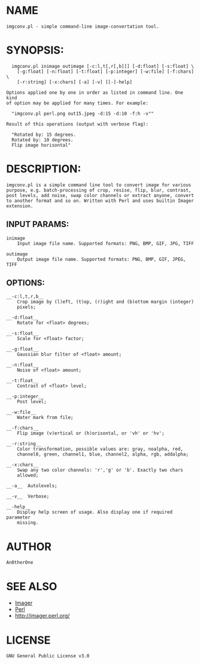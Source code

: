 # NAME
    imgconv.pl - simple command-line image-convertation tool.

# SYNOPSIS:
      imgconv.pl inimage outimage [-c:l,t[,r[,b]]] [-d:float] [-s:float] \
        [-g:float] [-n:float] [-t:float] [-p:integer] [-w:file] [-f:chars] \
        [-r:string] [-x:chars] [-a] [-v] [[-]-help]

    Options applied one by one in order as listed in command line. One kind
    of option may be applied for many times. For example:

      "imgconv.pl perl.png out15.jpeg -d:15 -d:10 -f:h -v""

    Result of this operations (output with verbose flag):

      "Rotated by: 15 degrees.
      Rotated by: 10 degrees.
      Flip image horisontal"

# DESCRIPTION:
    imgconv.pl is a simple command line tool to convert image for various
    purpose, e.g. batch-processing of crop, resise, flip, blur, contrast,
    post levels, add noise, swap color channels or extract anyone, convert
    to another format and so on. Written with Perl and uses builtin Imager
    extension.

## INPUT PARAMS:
    inimage
        Input image file name. Supported formats: PNG, BMP, GIF, JPG, TIFF

    outimage
        Output image file name. Supported formats: PNG, BMP, GIF, JPEG, TIFF

## OPTIONS:
    __-c:l,t,r,b__
        Crop image by (l)eft, (t)op, (r)ight and (b)ottom margin (integer)
        pixels;

    __-d:float__
        Rotate for <float> degrees;

    __-s:float__
        Scale for <float> factor;

    __-g:float__
        Gaussian blur filter of <float> amount;

    __-n:float__
        Noise of <float> amount;

    __-t:float__
        Contrast of <float> level;

    __-p:integer__
        Post level;

    __-w:file__
        Water mark from file;

    __-f:chars__
        Flip image (v)ertical or (h)orisontal, or 'vh' or 'hv';

    __-r:string__
        Color transformation, possible values are: gray, noalpha, red,
        channel0, green, channel1, blue, channel2, alpha, rgb, addalpha;

    __-x:chars__
        Swap any two color channels: 'r','g' or 'b'. Exactly two chars
        allowed;

    __-a__  Autolevels;

    __-v__  Verbose;

    __-help__
        Display help screen of usage. Also display one if required parameter
        missing.

# AUTHOR
    An0ther0ne

# SEE ALSO
* [Imager](https://metacpan.org/pod/Imager)
* [Perl](http://www.perl.org/)
* http://imager.perl.org/

# LICENSE
    GNU General Public License v3.0

